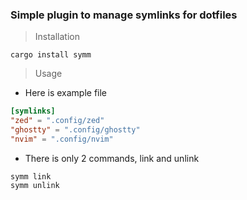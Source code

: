 ### Simple plugin to manage symlinks for dotfiles

> Installation

```fish
cargo install symm

```
> Usage

- Here is example file

```toml
[symlinks]
"zed" = ".config/zed"
"ghostty" = ".config/ghostty"
"nvim" = ".config/nvim"
```

- There is only 2 commands, link and unlink

```fish
symm link
symm unlink
```
